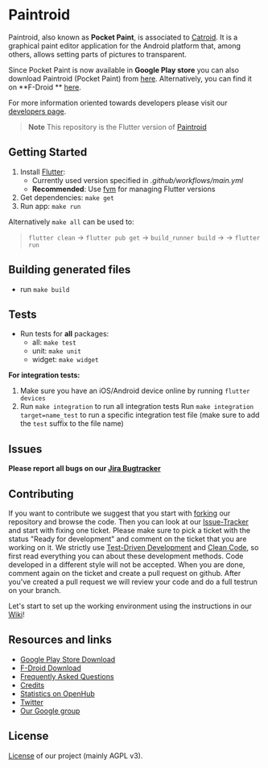 # Paintroid

Paintroid, also known as **Pocket Paint**, is associated
to [Catroid](https://github.com/Catrobat/Catroid). It is a graphical paint editor application for
the Android platform that, among others, allows setting parts of pictures to transparent.

Since Pocket Paint is now available in **Google Play store** you can also download Paintroid (Pocket
Paint) from [here](https://play.google.com/store/apps/details?id=org.catrobat.paintroid).
Alternatively, you can find it on **F-Droid
** [here](https://f-droid.org/packages/org.catrobat.paintroid/).

For more information oriented towards developers please visit
our [developers page](http://developer.catrobat.org/).

> **Note** This repository is the Flutter version
> of [Paintroid](https://github.com/Catrobat/Paintroid)

## Getting Started

1. Install [Flutter](https://docs.flutter.dev/get-started/install):
    - Currently used version specified in _.github/workflows/main.yml_
    - **Recommended**: Use [fvm](https://fvm.app/) for managing Flutter versions
2. Get dependencies: `make get`
3. Run app: `make run`

Alternatively `make all` can be used to:
> `flutter clean` &rarr; `flutter pub get` &rarr; `build_runner build` &rarr;
> &rarr; `flutter run`

## Building generated files

- run `make build`

## Tests

- Run tests for **all** packages:
    - all: `make test`
    - unit: `make unit`
    - widget: `make widget`

**For integration tests:**

1. Make sure you have an iOS/Android device online by running `flutter devices`
2. Run `make integration` to run all integration tests
   Run `make integration target=name_test` to run a specific integration test file
   (make sure to add the `test` suffix to the file name)

## Issues

**Please report all bugs on our [Jira Bugtracker](https://catrobat.atlassian.net/jira/)**

## Contributing

If you want to contribute we suggest that you start
with [forking](https://help.github.com/articles/fork-a-repo/) our repository and browse the code.
Then you can look at
our [Issue-Tracker](https://catrobat.atlassian.net/jira/software/c/projects/PAINTROID/issues/PAINTROID-678?filter=allissues&jql=project%20%3D%20%22PAINTROID%22%0Aand%20status%20%3D%20%22Ready%20For%20Development%22%0Aand%20assignee%20%3D%20empty%0Aand%20type%20in%20%28Bug%2C%20Story%2C%20Task%29%0Aand%20labels%20%3D%20Flutter%0AORDER%20BY%20created%20DESC)
and start with fixing one ticket. Please make sure to pick a ticket with the status "Ready for
development" and comment on the ticket that you are working on it. We strictly
use [Test-Driven Development](http://c2.com/cgi/wiki?TestDrivenDevelopment)
and [Clean Code](http://www.planetgeek.ch/wp-content/uploads/2013/06/Clean-Code-V2.2.pdf), so first
read everything you can about these development methods. Code developed in a different style will
not be accepted.
When you are done, comment again on the ticket and create a pull request on github.
After you've created a pull request we will review your code and do a full testrun on your branch.

Let's start to set up the working environment using the instructions in
our [Wiki](https://github.com/Catrobat/Catroid/wiki/Setup-working-environment)!

## Resources and links

- [Google Play Store Download](https://play.google.com/store/apps/details?id=org.catrobat.paintroid)
- [F-Droid Download](https://f-droid.org/packages/org.catrobat.paintroid/)
- [Frequently Asked Questions](https://github.com/Catrobat/Catroid/wiki/Frequently-Asked-Questions)
- [Credits](http://developer.catrobat.org/credits)
- [Statistics on OpenHub](https://www.openhub.net/p/catrobat/)
- [Twitter](http://twitter.com/Catroid)
- [Our Google group](https://groups.google.com/forum/?fromgroups#!forum/catrobat)

## License

[License](http://developer.catrobat.org/licenses) of our project (mainly AGPL v3).